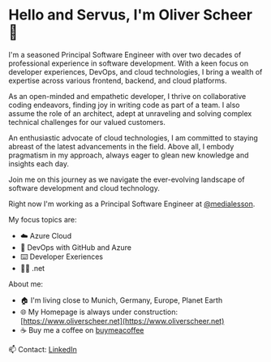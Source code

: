 # Hello and Servus, I'm Oliver Scheer 👋

I'm a seasoned Principal Software Engineer with over two decades of professional experience in software development. With a keen focus on developer experiences, DevOps, and cloud technologies, I bring a wealth of expertise across various frontend, backend, and cloud platforms. 

As an open-minded and empathetic developer, I thrive on collaborative coding endeavors, finding joy in writing code as part of a team. I also assume the role of an architect, adept at unraveling and solving complex technical challenges for our valued customers. 

An enthusiastic advocate of cloud technologies, I am committed to staying abreast of the latest advancements in the field. Above all, I embody pragmatism in my approach, always eager to glean new knowledge and insights each day. 

Join me on this journey as we navigate the ever-evolving landscape of software development and cloud technology.

Right now I'm working as a Principal Software Engineer at [@medialesson](https://github.com/medialesson).

My focus topics are:

- ☁️ Azure Cloud
- 🔧 DevOps with GitHub and Azure
- ⌨️ Developer Exeriences
- 🧑‍💻 .net

About me:

- 🏠 I'm living close to Munich, Germany, Europe, Planet Earth
- 🌐 My Homepage is always under construction: [https://www.oliverscheer.net](https://www.oliverscheer.net)
- ☕ Buy me a coffee on [buymeacoffee](https://www.buymeacoffee.com/oliverscheer)

📫 Contact: [LinkedIn](https://www.linkedin.com/in/scheeroliver/)

